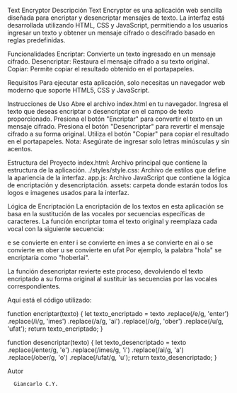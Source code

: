 Text Encryptor
Descripción
Text Encryptor es una aplicación web sencilla diseñada para encriptar y desencriptar mensajes de texto. La interfaz está desarrollada utilizando HTML, CSS y JavaScript, permitiendo a los usuarios ingresar un texto y obtener un mensaje cifrado o descifrado basado en reglas predefinidas.

Funcionalidades
Encriptar: Convierte un texto ingresado en un mensaje cifrado.
Desencriptar: Restaura el mensaje cifrado a su texto original.
Copiar: Permite copiar el resultado obtenido en el portapapeles.

Requisitos
Para ejecutar esta aplicación, solo necesitas un navegador web moderno que soporte HTML5, CSS y JavaScript.

Instrucciones de Uso
Abre el archivo index.html en tu navegador.
Ingresa el texto que deseas encriptar o desencriptar en el campo de texto proporcionado.
Presiona el botón "Encriptar" para convertir el texto en un mensaje cifrado.
Presiona el botón "Desencriptar" para revertir el mensaje cifrado a su forma original.
Utiliza el botón "Copiar" para copiar el resultado en el portapapeles.
Nota: Asegúrate de ingresar solo letras minúsculas y sin acentos.


Estructura del Proyecto
index.html: Archivo principal que contiene la estructura de la aplicación.
./styles/style.css: Archivo de estilos que define la apariencia de la interfaz.
app.js: Archivo JavaScript que contiene la lógica de encriptación y desencriptación.
assets: carpeta donde estarán todos los logos e imagenes usados para la interfaz.

Lógica de Encriptación
La encriptación de los textos en esta aplicación se basa en la sustitución de las vocales por secuencias específicas de caracteres. La función encriptar toma el texto original y reemplaza cada vocal con la siguiente secuencia:

e se convierte en enter
i se convierte en imes
a se convierte en ai
o se convierte en ober
u se convierte en ufat
Por ejemplo, la palabra "hola" se encriptaría como "hoberlai".

La función desencriptar revierte este proceso, devolviendo el texto encriptado a su forma original al sustituir las secuencias por las vocales correspondientes.

Aquí está el código utilizado:

function encriptar(texto) {
    let texto_encriptado = texto
        .replace(/e/g, 'enter')
        .replace(/i/g, 'imes')
        .replace(/a/g, 'ai')
        .replace(/o/g, 'ober')
        .replace(/u/g, 'ufat');
    return texto_encriptado;
}

function desencriptar(texto) {
    let texto_desencriptado = texto
        .replace(/enter/g, 'e')
        .replace(/imes/g, 'i')
        .replace(/ai/g, 'a')
        .replace(/ober/g, 'o')
        .replace(/ufat/g, 'u');
    return texto_desencriptado;
}

Autor

      Giancarlo C.Y.





